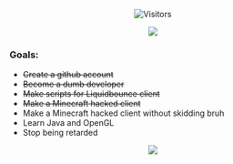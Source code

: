 

<p align="center">
  <img alt="Visitors" src="https://komarev.com/ghpvc/?username=chocopie69&style=flat&labelColor=black&logo=github&label=Profile+Views&color=0d8ce0"/>
</p>

<p align="center">
  <img src="https://discord.c99.nl/widget/theme-1/724277801565290546.png" />
</p>

### Goals:
- ~~Create a github account~~
- ~~Become a dumb developer~~
- ~~Make scripts for Liquidbounce client~~
- ~~Make a Minecraft hacked client~~
- Make a Minecraft hacked client without skidding bruh
- Learn Java and OpenGL
- Stop being retarded

<p align="center">
  <img src="https://github-readme-stats.vercel.app/api?username=chocopie69&show_icons=true&theme=algolia&hide_title=true&count_private=true" />
</p>



  

